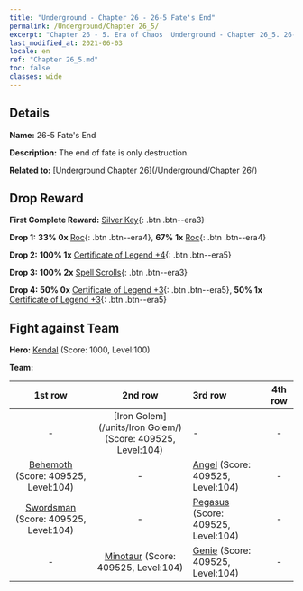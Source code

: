 ```yaml
---
title: "Underground - Chapter 26 - 26-5 Fate's End"
permalink: /Underground/Chapter 26_5/
excerpt: "Chapter 26 - 5. Era of Chaos  Underground - Chapter 26_5. 26-5 Fate's End"
last_modified_at: 2021-06-03
locale: en
ref: "Chapter 26_5.md"
toc: false
classes: wide
---
```


## Details

 **Name:** 26-5 Fate's End

 **Description:** The end of fate is only destruction.

 **Related to:** [Underground Chapter 26](/Underground/Chapter 26/)

## Drop Reward

 **First Complete Reward:** [Silver Key](/Items/con_693/){: .btn .btn--era3}

 **Drop 1:** **33% 0x** [Roc](/Items/unt_221/){: .btn .btn--era4}, **67% 1x** [Roc](/Items/unt_221/){: .btn .btn--era4}

 **Drop 2:** **100% 1x** [Certificate of Legend +4](/Items/mat_95/){: .btn .btn--era5}

 **Drop 3:** **100% 2x** [Spell Scrolls](/Items/con_694/){: .btn .btn--era3}

 **Drop 4:** **50% 0x** [Certificate of Legend +3](/Items/mat_88/){: .btn .btn--era5}, **50% 1x** [Certificate of Legend +3](/Items/mat_88/){: .btn .btn--era5}


## Fight against Team
 **Hero:** [Kendal](/heroes/Kendal/) (Score: 1000, Level:100)

 **Team:**


  | 1st row | 2nd row | 3rd row | 4th row |
  |:----:|:----:|:----|:----:|
  | - | [Iron Golem](/units/Iron Golem/) (Score: 409525, Level:104)  | - | - |
  | [Behemoth](/units/Behemoth/) (Score: 409525, Level:104)  | - | [Angel](/units/Angel/) (Score: 409525, Level:104)  | - |
  | [Swordsman](/units/Swordsman/) (Score: 409525, Level:104)  | - | [Pegasus](/units/Pegasus/) (Score: 409525, Level:104)  | - |
  | - | [Minotaur](/units/Minotaur/) (Score: 409525, Level:104)  | [Genie](/units/Genie/) (Score: 409525, Level:104)  | - |


